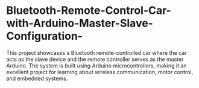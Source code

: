 # Bluetooth-Remote-Control-Car-with-Arduino-Master-Slave-Configuration-
This project showcases a Bluetooth remote-controlled car where the car acts as the slave device and the remote controller serves as the master Arduino. The system is built using Arduino microcontrollers, making it an excellent project for learning about wireless communication, motor control, and embedded systems.
